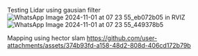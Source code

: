 Testing Lidar using gausian filter
![WhatsApp Image 2024-11-01 at 07 23 55_eb072b05](https://github.com/user-attachments/assets/4c3ab528-88a7-4ac0-ab80-464fc3ddf347)
in RVIZ
![WhatsApp Image 2024-11-01 at 07 23 55_449378b5](https://github.com/user-attachments/assets/d14ef1e7-bed5-4060-b550-e5dd4571e49d)

Mapping using hector slam
https://github.com/user-attachments/assets/374b93fd-a158-48d2-808d-406cd172b79b

